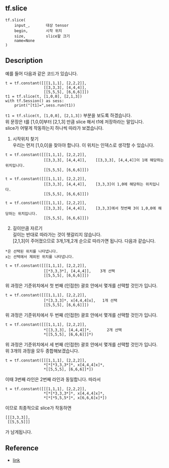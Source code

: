 ## tf.slice
```
tf.slice(
    input_,       대상 tensor
    begin,        시작 위치
    size,         slice할 크기
    name=None
)
```
## Description
예를 들어 다음과 같은 코드가 있습니다.
```
t = tf.constant([[[1,1,1], [2,2,2]],
                 [[3,3,3], [4,4,4]],
                 [[5,5,5], [6,6,6]]])
t1 = tf.slice(t, [1,0,0], [2,1,3])
with tf.Session() as sess:
    print("[t1]=",sess.run(t1))
```
`t1 = tf.slice(t, [1,0,0], [2,1,3])` 부분을 보도록 하겠습니다. </br>
위 문장은 t를 [1,0,0]부터 [2,1,3] 만큼 slice 해서 t1에 저장하라는 말입니다. </br>
slice가 어떻게 작동하는지 하나씩 따라가 보겠습니다. </br>
1. 시작위치 찾기</br>
우리는 먼저 [1,0,0]을 찾아야 합니다. 이 위치는 인덱스로 생각할 수 있습니다.</br>
```
t = tf.constant([[[1,1,1], [2,2,2]],
                 [[3,3,3], [4,4,4]],    [[3,3,3], [4,4,4]]이 1에 해당하는 위치입니다.
                 [[5,5,5], [6,6,6]]]) 
```
```
t = tf.constant([[[1,1,1], [2,2,2]],
                 [[3,3,3], [4,4,4]],    [3,3,3]이 1,0에 해당하는 위치입니다.
                 [[5,5,5], [6,6,6]]]) 
```
```
t = tf.constant([[[1,1,1], [2,2,2]],
                 [[3,3,3], [4,4,4]],    [3,3,3]에서 첫번째 3이 1,0,0에 해당하는 위치입니다.
                 [[5,5,5], [6,6,6]]]) 
```
2. 길이만큼 자르기</br>
길이는 반대로 따라가는 것이 헷갈리지 않습니다.</br>
[2,1,3]이 주어졌으므로 3개,1개,2개 순으로 따라가면 됩니다. 다음과 같습니다.</br>
```
*은 선택된 위치를 나타냅니다.
x는 선택에서 제외된 위치를 나타냅니다.
```
```
t = tf.constant([[[1,1,1], [2,2,2]],
                 [[*3,3,3*], [4,4,4]],    3개 선택
                 [[5,5,5], [6,6,6]]]) 
```
위 과정은 기준위치에서 첫 번째 (인접한) 괄호 안에서 몇개를 선택할 것인가 입니다.
```
t = tf.constant([[[1,1,1], [2,2,2]],
                 [*[3,3,3]*, x[4,4,4]x],   1개 선택   
                 [[5,5,5], [6,6,6]]]) 
```
위 과정은 기준위치에서 두 번째 (인접한) 괄호 안에서 몇개를 선택할 것인가 입니다.
```
t = tf.constant([[[1,1,1], [2,2,2]],
                 *[[3,3,3], [4,4,4]]*,       2개 선택
                 *[[5,5,5], [6,6,6]]]*) 
```
위 과정은 기준위치에서 세 번째 (인접한) 괄호 안에서 몇개를 선택할 것인가 입니다. </br>
위 3개의 과정을 모두 종합해보겠습니다.</br>
```
t = tf.constant([[[1,1,1], [2,2,2]],
                 *[*[*3,3,3*]*, x[4,4,4]x]*,
                 *[[5,5,5], [6,6,6]]*])            
```
이때 3번째 라인은 2번째 라인과 동일합니다. 따라서
```
t = tf.constant([[[1,1,1], [2,2,2]],
                 *[*[*3,3,3*]*, x[4,4,4]x]*,
                 *[*[*5,5,5*]*, x[6,6,6]x]*])            
```
이므로 최종적으로 slice가 작동하면
```
[[[3,3,3]],
 [[5,5,5]]]
```
가 남게됩니다.

## Reference
- [link](https://www.tensorflow.org/api_docs/python/tf/slice)

